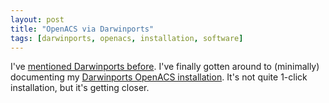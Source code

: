 ```yaml
---
layout: post
title: "OpenACS via Darwinports"
tags: [darwinports, openacs, installation, software]
---
```


I've [mentioned Darwinports before](http://kurup.org/blog/one-entry?entry_id=14565). I've finally gotten around to (minimally) documenting my [Darwinports OpenACS installation](http://kurup.org/openacs/darwinports). It's not quite 1-click installation, but it's getting closer.
